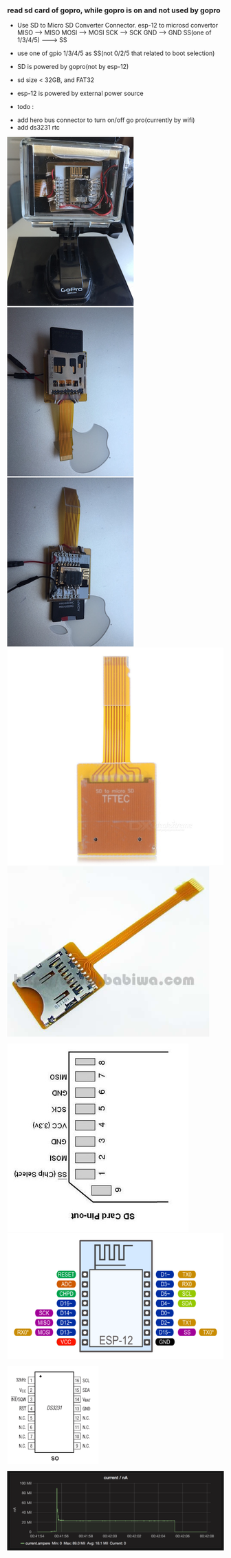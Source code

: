 ### read sd card of gopro, while gopro is on and not used by gopro ###

* Use SD to Micro SD Converter Connector.
esp-12 to microsd convertor
MISO --> MISO
MOSI --> MOSI
SCK  --> SCK
GND  --> GND
SS(one of 1/3/4/5) ---> SS

* use one of gpio 1/3/4/5 as SS(not 0/2/5 that related to boot selection)
* SD is powered by gopro(not by esp-12)
* sd size < 32GB, and FAT32
* esp-12 is powered by external power source

* todo : 
- add hero bus connector to turn on/off go pro(currently by wifi)
- add ds3231 rtc

![1](./pics/IMG_5875.JPG)
![1](./pics/IMG_5877.JPG)
![1](./pics/IMG_5878.JPG)
![1](./pics/connector1.jpg)
![1](./pics/connector2.jpg)

![1](./pics/sd-pinout.jpg)
![1](./pics/esp12.png)

![1](./pics/ds3231.png)

![1](./pics/sd_current.png)
